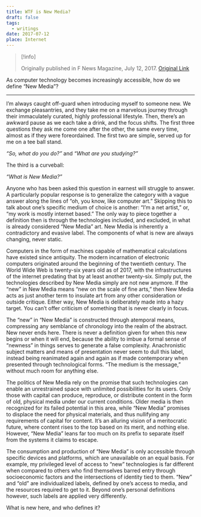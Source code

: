 ```yaml
---
title: WTF is New Media?
draft: false
tags:
  - writings
date: 2017-07-12
place: Internet
---
```

> [!info] 
> 
> Originally published in F News Magazine, July 12, 2017. [Original Link](https://fnewsmagazine.com/2017/07/wtf-is-new-media/)

As computer technology becomes increasingly accessible, how do we define “New Media”?

---

I’m always caught off-guard when introducing myself to someone new. We exchange pleasantries, and they take me on a marvelous journey through their immaculately curated, highly professional lifestyle. Then, there’s an awkward pause as we each take a drink, and the focus shifts. The first three questions they ask me come one after the other, the same every time, almost as if they were foreordained. The first two are simple, served up for me on a tee ball stand. 

_“So, what do you do?”_ and _“What are you studying?”_

The third is a curveball:

_“What is New Media?”_

Anyone who has been asked this question in earnest will struggle to answer. A particularly popular response is to generalize the category with a vague answer along the lines of “oh, you know, like computer art.” Skipping this to talk about one’s specific medium of choice is another: “I’m a net artist,” or, “my work is mostly internet based.” The only way to piece together a definition then is through the technologies included, and excluded, in what is already considered “New Media” art. New Media is inherently a contradictory and evasive label. The components of what is new are always changing, never static.

Computers in the form of machines capable of mathematical calculations have existed since antiquity. The modern incarnation of electronic computers originated around the beginning of the twentieth century. The World Wide Web is twenty-six years old as of 2017, with the infrastructures of the internet predating that by at least another twenty-six. Simply put, the technologies described by New Media simply are not new anymore. If the “new” in New Media means “new on the scale of fine arts,” then New Media acts as just another term to insulate art from any other consideration or outside critique. Either way, New Media is deliberately made into a hazy target. You can’t offer criticism of something that is never clearly in focus.

The “new” in “New Media” is constructed through atemporal means, compressing any semblance of chronology into the realm of the abstract. New never ends here. There is never a definition given for when this new begins or when it will end, because the ability to imbue a formal sense of “newness” in things serves to generate a false complexity. Anachronistic subject matters and means of presentation never seem to dull this label, instead being reanimated again and again as if made contemporary when presented through technological forms. “The medium is the message,” without much room for anything else.

The politics of New Media rely on the promise that such technologies can enable an unrestrained space with unlimited possibilities for its users. Only those with capital can produce, reproduce, or distribute content in the form of old, physical media under our current conditions. Older media is then recognized for its failed potential in this area, while “New Media” promises to displace the need for physical materials, and thus nullifying any requirements of capital for content. It’s an alluring vision of a meritocratic future, where content rises to the top based on its merit, and nothing else. However, “New Media” leans far too much on its prefix to separate itself from the systems it claims to escape.

The consumption and production of “New Media” is only accessible through specific devices and platforms, which are unavailable on an equal basis. For example, my privileged level of access to “new” technologies is far different when compared to others who find themselves barred entry through socioeconomic factors and the intersections of identity tied to them. “New” and “old” are individualized labels, defined by one’s access to media, and the resources required to get to it. Beyond one’s personal definitions however, such labels are applied very differently.

What is new here, and who defines it?

